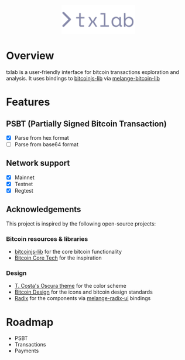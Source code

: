 <p align="center">
  <img src="public/logo.svg?sanitize=true" alt="txlab logo" width="200">
</p>

# Overview
txlab is a user-friendly interface for bitcoin transactions exploration and analysis.
It uses bindings to [bitcoinjs-lib](https://github.com/bitcoinjs/bitcoinjs-lib) via [melange-bitcoin-lib](https://github.com/0x6A6471/melange-bitcoin-lib)

# Features

## PSBT (Partially Signed Bitcoin Transaction)
- [x] Parse from hex format
- [ ] Parse from base64 format

## Network support
- [x] Mainnet
- [x] Testnet
- [x] Regtest

## Acknowledgements
This project is inspired by the following open-source projects:

### Bitcoin resources & libraries
- [bitcoinjs-lib](https://github.com/bitcoinjs/bitcoinjs-lib) for the core bitcoin functionality
- [Bitcoin Core Tech](https://bitcoincore.tech/apps/bitcoinjs-ui/index.html) for the inspiration

### Design
- [T. Costa's Oscura theme](https://x.com/tcosta_co/status/1902043771493085400) for the color scheme
- [Bitcoin Design](https://bitcoin.design) for the icons and bitcoin design standards
- [Radix](https://www.radix-ui.com/primitives) for the components via [melange-radix-ui](https://github.com/0x6A6471/melange-radix-ui) bindings

# Roadmap
- PSBT
- Transactions
- Payments
